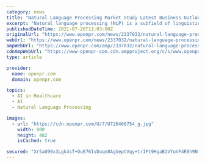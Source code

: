 ```yaml
---
category: news
title: "Natural Language Processing Market Study Latest Business Outlook and Revenue Generation Strategy 2021-2027"
excerpt: "Natural language processing (NLP) is a subfield of linguistics, computer science, and artificial intelligence concerned ... meds and therapy results from patient notes, clinical preliminary ..."
publishedDateTime: 2021-07-26T11:03:00Z
originalUrl: "https://www.openpr.com/news/2337032/natural-language-processing-market-study-latest-business"
webUrl: "https://www.openpr.com/news/2337032/natural-language-processing-market-study-latest-business"
ampWebUrl: "https://www.openpr.com/amp/2337032/natural-language-processing-market-study-latest-business"
cdnAmpWebUrl: "https://www-openpr-com.cdn.ampproject.org/c/s/www.openpr.com/amp/2337032/natural-language-processing-market-study-latest-business"
type: article

provider:
  name: openpr.com
  domain: openpr.com

topics:
  - AI in Healthcare
  - AI
  - Natural Language Processing

images:
  - url: "https://cdn.openpr.com/U/7/U726466754_g.jpg"
    width: 800
    height: 482
    isCached: true

secured: "Xr5aO99x3Lgk4sT+OuE76IvDuqm8AgUeptVqy+trIFt9HgaB1VYuVF4R9h9Nmg4l/APTV9++tuqFc8lklh2BGttlC11r8dKKoQyBVXkCRBgqeY0r8VCogBDmwFEAPsF0/LdEeQu2k1EZoK+0BcktBN8rGxn35uVAlVV+4c95hP3kio7knpLZOA2YjoCIeIL99abvse26Acj9gw6wip19tv8k279eXRWRpTo43uL/Lof7xkWAEsaj8nB3hARyOmAW+PXcUwAS+lXdQjG1CyFSWA+flEvz39RW2rbcZ/S6tIby0M0V+vHIaH5lNcLzCT9fYASo9FkWq2Mm5Xf6JWsyWQNbCLG/En2QxcJ0OgfjPTM=;ll934T7y9DnHIurEVOlz8g=="
---
```


